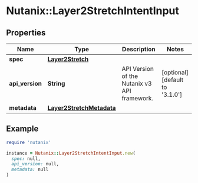 # Nutanix::Layer2StretchIntentInput

## Properties

| Name | Type | Description | Notes |
| ---- | ---- | ----------- | ----- |
| **spec** | [**Layer2Stretch**](Layer2Stretch.md) |  |  |
| **api_version** | **String** | API Version of the Nutanix v3 API framework. | [optional][default to &#39;3.1.0&#39;] |
| **metadata** | [**Layer2StretchMetadata**](Layer2StretchMetadata.md) |  |  |

## Example

```ruby
require 'nutanix'

instance = Nutanix::Layer2StretchIntentInput.new(
  spec: null,
  api_version: null,
  metadata: null
)
```

